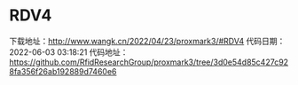 # RDV4
下载地址：http://www.wangk.cn/2022/04/23/proxmark3/#RDV4
代码日期：2022-06-03 03:18:21
代码地址：https://github.com/RfidResearchGroup/proxmark3/tree/3d0e54d85c427c928fa356f26ab192889d7460e6
